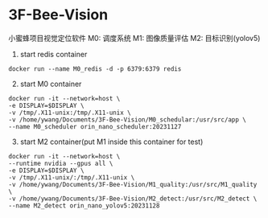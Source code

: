 # 3F-Bee-Vision
小蜜蜂项目视觉定位软件
M0: 调度系统
M1: 图像质量评估
M2: 目标识别(yolov5)

1. start redis container

```docker
docker run --name M0_redis -d -p 6379:6379 redis
```

2. start M0 container

```docker
docker run -it --network=host \
-e DISPLAY=$DISPLAY \
-v /tmp/.X11-unix:/tmp/.X11-unix \
-v /home/ywang/Documents/3F-Bee-Vision/M0_schedular:/usr/src/app \
--name M0_scheduler orin_nano_scheduler:20231127
```


3. start M2 container(put M1 inside this container for test)

```docker
docker run -it --network=host \
--runtime nvidia --gpus all \
-e DISPLAY=$DISPLAY \
-v /tmp/.X11-unix/:/tmp/.X11-unix \
-v /home/ywang/Documents/3F-Bee-Vision/M1_quality:/usr/src/M1_quality \
-v /home/ywang/Documents/3F-Bee-Vision/M2_detect:/usr/src/M2_detect \
--name M2_detect orin_nano_yolov5:20231128
```
